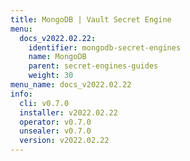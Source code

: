 ```yaml
---
title: MongoDB | Vault Secret Engine
menu:
  docs_v2022.02.22:
    identifier: mongodb-secret-engines
    name: MongoDB
    parent: secret-engines-guides
    weight: 30
menu_name: docs_v2022.02.22
info:
  cli: v0.7.0
  installer: v2022.02.22
  operator: v0.7.0
  unsealer: v0.7.0
  version: v2022.02.22
---
```


